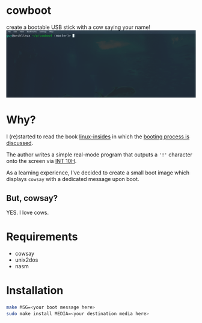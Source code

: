 # cowboot
create a bootable USB stick with a cow saying your name!
![boot2cow](cow.gif)

# Why?

I (re)started to read the book [linux-insides](https://0xax.gitbooks.io/linux-insides/) in which the [booting process is discussed](https://0xax.gitbooks.io/linux-insides/Booting/linux-bootstrap-1.html).

The author writes a simple real-mode program that outputs a `'!'` character onto the screen via [INT 10H](https://en.wikipedia.org/wiki/INT_10H).

As a learning experience, I've decided to create a small boot image which displays `cowsay` with a dedicated message upon boot.

## But, cowsay?

YES. I love cows.


# Requirements
* cowsay
* unix2dos
* nasm

# Installation

```bash
make MSG=<your boot message here>
sudo make install MEDIA=<your destination media here>
```

